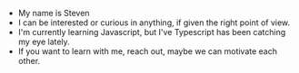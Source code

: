 - My name is Steven
- I can be interested or curious in anything, if given the right point of view. 
- I'm currently learning Javascript, but I've Typescript has been catching my eye lately.
- If you want to learn with me, reach out, maybe we can motivate each other. 

<!---
Decedis/Decedis is a ✨ special ✨ repository because its `README.md` (this file) appears on your GitHub profile.
You can click the Preview link to take a look at your changes.
--->
